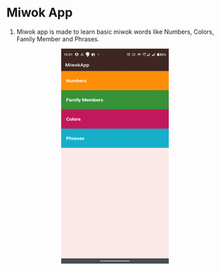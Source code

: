 # Miwok App
1. Miwok app is made to learn basic miwok words like Numbers, Colors, Family Member and Phrases.

<p align="center">
  <img src="./img/ss.gif" align="center" width=250dp height=500dp />
  
</p>
